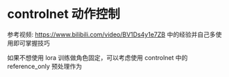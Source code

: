 # controlnet 动作控制
参考视频: https://www.bilibili.com/video/BV1Ds4y1e7ZB 中的经验并自己多使用即可掌握技巧

如果不想使用 lora 训练做角色固定，可以考虑使用 controlnet 中的 reference_only 预处理作为
